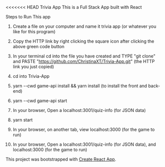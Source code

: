 <<<<<<< HEAD
Trivia App This is a Full Stack App built with React

Steps to Run This app

1) Create a file on your computer and name it trivia app (or whatever you like for this program)

2) Copy the HTTP link by right clicking the square icon after clicking the above green code button

3) In your terminal cd into the file you have created and TYPE "git clone" and PASTE "https://github.com/ChristinaXT/Trivia-App.git" (the HTTP link you just copied)

4) cd into Trivia-App

5) yarn --cwd game-api install && yarn install (to install the front and back-end)

6) yarn --cwd game-api start

7) In your browser, Open a localhost:3001/quiz-info (for JSON data)

8) yarn start

9) In your browser, on another tab, view localhost:3000 (for the game to run)

10) In your browser, Open a localhost:3001/quiz-info (for JSON data), and localhost:3000 (for the game to run)

This project was bootstrapped with [Create React App](https://github.com/facebook/create-react-app).
